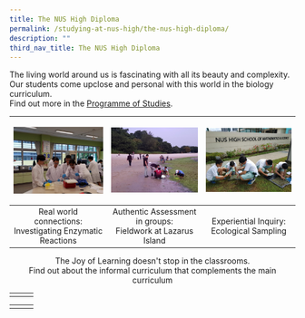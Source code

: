 ```yaml
---
title: The NUS High Diploma
permalink: /studying-at-nus-high/the-nus-high-diploma/
description: ""
third_nav_title: The NUS High Diploma
---
```

The living world around us is fascinating with all its beauty and complexity.<br>
Our students come upclose and personal with this world in the biology curriculum.<br>
Find out more in the [Programme of Studies](https://staging.d1bl70m167uzkq.amplifyapp.com/studying-at-nus-high/the-nus-high-diploma/programme-of-studies/).

| <p><a href="https://staging.d1bl70m167uzkq.amplifyapp.com/biology/wonderment-in-the-classroom/"><img style="width:100%" src="/images/bio1.jpg"></a></p> | <p><a href="https://staging.d1bl70m167uzkq.amplifyapp.com/biology/wonderment-in-the-classroom/"><img style="width:100%" src="/images/bio2.jpg"></a></p> | <p><a href="https://staging.d1bl70m167uzkq.amplifyapp.com/biology/wonderment-in-the-classroom/"><img style="width:100%" src="/images/bio3.jpg"></a></p> |
|:---:|:---:|:---:|
| Real world connections: <br> Investigating Enzymatic Reactions | Authentic Assessment in groups:<br>Fieldwork at Lazarus Island | Experiential Inquiry:<br>Ecological Sampling |

<center>The Joy of Learning doesn't stop in the classrooms.<br>Find out about the informal curriculum that complements the main curriculum</center>

|  |  |  |
|:---:|:---:|:---:|
|  |  |  |


|  |  |  |
|:---:|:---:|:---:|
|  |  |  |